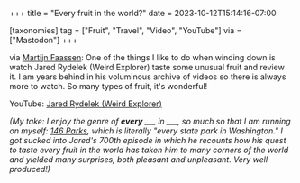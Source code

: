 +++
title = "Every fruit in the world?"
date = 2023-10-12T15:14:16-07:00

[taxonomies]
tag = ["Fruit", "Travel", "Video", "YouTube"]
via = ["Mastodon"]
+++

via [Martijn Faassen](https://fosstodon.org/@faassen/111224221245768721): One of the things I like to do when winding down is watch Jared Rydelek (Weird Explorer) taste some unusual fruit and review it. I am years behind in his voluminous archive of videos so there is always more to watch. So many types of fruit, it's wonderful!

<!-- more -->

YouTube: [Jared Rydelek (Weird Explorer)](https://youtube.com/@WeirdExplorer)

_(My take: I enjoy the genre of **every** \_\_\_ in \_\_\_, so much so that I am running on myself: [146 Parks](https://146parks.blog), which is literally "every state park in Washington." I got sucked into Jared's 700th episode in which he recounts how his quest to taste every fruit in the world has taken him to many corners of the world and yielded many surprises, both pleasant and unpleasant. Very well produced!)_
